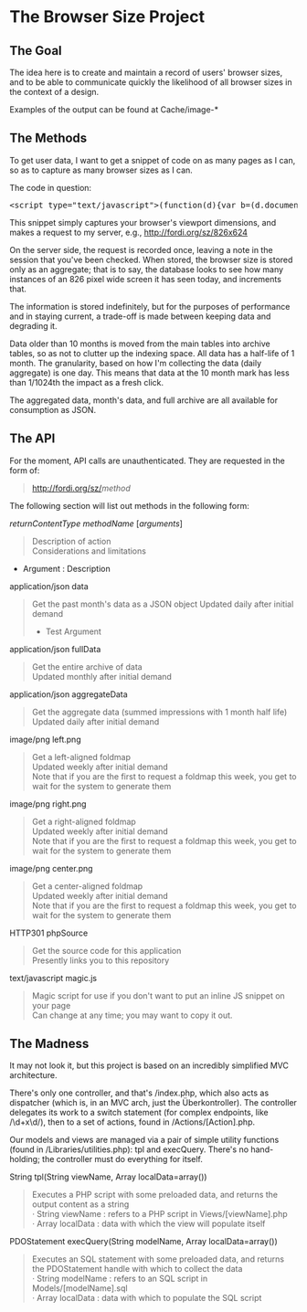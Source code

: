 The Browser Size Project
========================

The Goal
--------
The idea here is to create and maintain a record of users' browser 
sizes, and to be able to communicate quickly the likelihood of all 
browser sizes in the context of a design.

Examples of the output can be found at Cache/image-*

The Methods
-----------
To get user data, I want to get a snippet of code on as many pages as I 
can, so as to capture as many browser sizes as I can.  

The code in question:
<pre>&lt;script type="text/javascript"&gt;(function(d){var b=(d.documentElement||d.body);(new Image()).src="http://fordi.org/sz/"+b.clientWidth+"x"+b.clientHeight})(document)&lt;/script&gt;</pre>

This snippet simply captures your browser's viewport dimensions, and 
makes a request to my server, e.g., http://fordi.org/sz/826x624

On the server side, the request is recorded once, leaving a note in the 
session that you've been checked.  When stored, the browser size is 
stored only as an aggregate; that is to say, the database looks to see 
how many instances of an 826 pixel wide screen it has seen today, and 
increments that.

The information is stored indefinitely, but for the purposes of 
performance and in staying current, a trade-off is made between keeping 
data and degrading it.

Data older than 10 months is moved from the main tables into archive 
tables, so as not to clutter up the indexing space.  All data has a 
half-life of 1 month.  The granularity, based on how I'm collecting the 
data (daily aggregate) is one day.  This means that data at the 10 month 
mark  has less than 1/1024th the impact as a fresh click.

The aggregated data, month's data, and full archive are all available 
for consumption as JSON.

The API
-------
For the moment, API calls are unauthenticated.  They are requested in 
the form of:

> http://fordi.org/sz/<em>method</em>

The following section will list out methods in the following form:

_returnContentType_ _methodName_ [_arguments_]
> Description of action  
> Considerations and limitations  
* Argument : Description  

application/json data

> Get the past month's data as a JSON object
> Updated daily after initial demand
> * Test Argument

application/json fullData
<blockquote>
Get the entire archive of data<br />
Updated monthly after initial demand
</blockquote>

application/json aggregateData
<blockquote>
Get the aggregate data (summed impressions with 1 month half life)<br />
Updated daily after initial demand
</blockquote>

image/png left.png
<blockquote>
Get a left-aligned foldmap<br />
Updated weekly after initial demand<br />
Note that if you are the first to request a foldmap this week, you get to wait for the system to generate them<br />
</blockquote>

image/png right.png
<blockquote>
Get a right-aligned foldmap<br />
Updated weekly after initial demand<br />
Note that if you are the first to request a foldmap this week, you get to wait for the system to generate them<br />
</blockquote>

image/png center.png
<blockquote>
Get a center-aligned foldmap<br />
Updated weekly after initial demand<br />
Note that if you are the first to request a foldmap this week, you get to wait for the system to generate them<br />
</blockquote>

HTTP301 phpSource 
<blockquote>
Get the source code for this application<br />
Presently links you to this repository
</blockquote>

text/javascript magic.js
<blockquote>
Magic script for use if you don't want to put an inline JS snippet on your page<br />
Can change at any time; you may want to copy it out.
</blockquote>

The Madness
-------------------
It may not look it, but this project is based on an incredibly simplified MVC architecture.

There's only one controller, and that's /index.php, which also acts as dispatcher (which is, in an MVC arch, just the &Uuml;berkontroller).  The controller delegates its work to a switch statement (for complex endpoints, like /\d+x\d/), then to a set of actions, found in /Actions/[Action].php.

Our models and views are managed via a pair of simple utility functions (found in /Libraries/utilities.php): tpl and execQuery.  There's no hand-holding; the controller must do everything for itself.

String tpl(String viewName, Array localData=array())
<blockquote>
Executes a PHP script with some preloaded data, and returns the output content as a string<br />
&middot; String viewName : refers to a PHP script in Views/[viewName].php<br />
&middot; Array localData : data with which the view will populate itself
</blockquote>

PDOStatement execQuery(String modelName, Array localData=array())
<blockquote>
Executes an SQL statement with some preloaded data, and returns the PDOStatement handle with which to collect the data<br />
&middot; String modelName : refers to an SQL script in Models/[modelName].sql<br />
&middot; Array localData : data with which to populate the SQL script
</blockquote>


